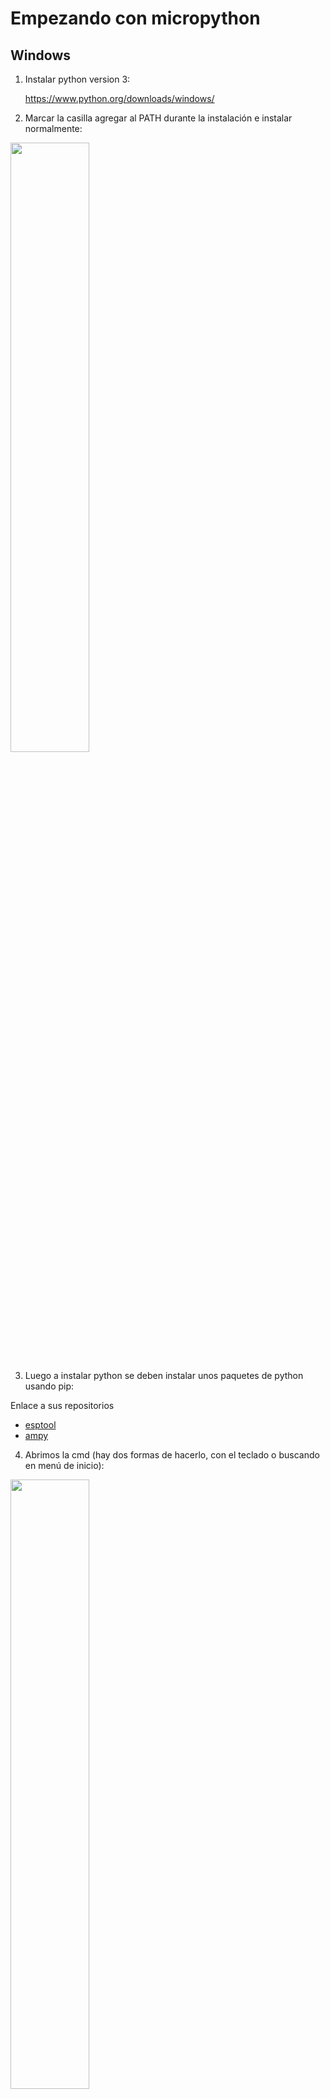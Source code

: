 # Empezando con micropython

## Windows

1. Instalar python version 3:

    https://www.python.org/downloads/windows/

2. Marcar la casilla agregar al PATH durante la instalación e instalar normalmente:

<img src="media/micropython/add_Python_to_Path.png" width="50%">

3. Luego a instalar python se deben instalar unos paquetes de python usando pip:

Enlace a sus repositorios

* [esptool](https://github.com/espressif/esptool/)
* [ampy](https://github.com/pycampers/ampy)

4. Abrimos la cmd (hay dos formas de hacerlo, con el teclado o buscando en menú de inicio):

<img src="media/micropython/abrir-cmd.png" width="50%"> 
<img src="media/micropython/CMD-atajo-teclado.jpg" width="50%"> 

5. Usamos el sigueinte comando para instalar esptool(nos permite flashear el firmware de MicroPython en la tarjeta):

`pip3 install esptool
`

6. Usamos el siguiente comando para instalar ampy (nos permite grabar y borrar los scripts):

`pip3 install adafruit-ampy
`

### Cargar "flashear" el firmware en el microcontrolador

1. Descargar el binario de la pagina de micropython dependiendo de tu dispositivo:
Pyboard, ESP32, ESP8266, WiPy u otro:

    https://micropython.org/dowmloads

<img src="media/micropython/micropyhton-descargar.png" width="50%"> 

2. Conectar el USB y abrir el administrador de dispositivos de windows y verificamos el número de puerto COM:

<img src="media/micropython/administrador-de-dispo.jpg" width="50%"> 
<img src="media/micropython/puertoCOM.jpg" width="50%"> 

3. Abrir la terminal CMD y con el sig comando borrar el flash del microcontrolador:

`esptool.py erase_flash
`

en algunas versiones el comando va sin el .py

`esptool erase_flash
`

4. Vamos a grabar el binario en el microcontrolador:

Antes de usar este comando se debe cambiar el puerto **COMx** y al final ponemos la ruta de nuestro binario, generalemte esta en descargas.

`esptool.py --chip esp32 --port COMx --baud 460800 write_flash -z 0x1000 (ruta del binario)
`

**Ejemplo:** si bajé el binario **esp32-firmware.bin** en descargas, y mi dispositivo esta en el **puerto COM8**.

`esptool.py --chip esp32 --port COM8 --baud 460800 write_flash -z 0x1000 C:\Users\Descargas\esp32-firmware.bin`

### Instalar prerequisitos para el IDE ESPlorer

1. Instalar Java:

    https://www.java.com/es/download/

2. Descargar ESPlore y descomprimir:

    http://esp8266.ru/esplorer-latest/?f=ESPlorer.zip

> ESPLORER será el IDE para programar el esp32 con micropython

## Probando MicroPython

1. Abrimos el ejecutable ESPLorer

<img src="media/micropython/esplorer.png" width="50%"> 

>En la parte izquierda podemos escribir nuestro código, y en la parte izquierda ver por serial los mensajes que nos envia nuestro dispositivo.

2. En la pestaña SETTINGS marcar la casilla "micropyhon":

<img src="media/micropython/cambiando-a-upy.png" width="50%"> 


3. Cambiamos la velocidad a 115200 y damos clic en OPEN para abrir el puerto:

<img src="media/micropython/abrir-puerto.png" width="50%"> 


4. Doble clic en RTS para resetear el chip (el el primer clic se hara verde, en el segundo click se hara gris) y saldran mensajes por serial o podemos pulsar el boton de la tarjeta y veremos micropython en nuestra consola:

<img src="media/micropython/reset.png" width="50%"> 
<img src="media/micropython/upy-serial.png" width="50%">

## Recursos extras (próximamente con videos)


* [SISTEMAS DE ARCHIVOS CON AMPY](https://github.com/FunPythonEC/Python_para_MicroControladores/blob/master/Sistema_de_archivos.md)(como si se tratara de un pendrive, copiar, pegar, borrar archivos y carpetas)

* [INSTALANDO LIBRERIAS USANDO uPIP](https://github.com/FunPythonEC/Python_para_MicroControladores/blob/master/Instalar_librerias.md) (es como el  PIP que conocemos pero más pequeño)

* [EJEMPLOS CON ESP8266/ESP32](https://github.com/FunPythonEC/Python_para_MicroControladores/blob/master/ejemplos.md) (proximamente video)
